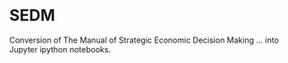 # SEDM
Conversion of The Manual of Strategic Economic Decision Making ... into Jupyter ipython notebooks.
